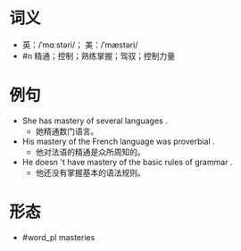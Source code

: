 # 词义
- 英：/ˈmɑːstəri/； 美：/ˈmæstəri/
- #n 精通；控制；熟练掌握；驾驭；控制力量
# 例句
- She has mastery of several languages .
	- 她精通数门语言。
- His mastery of the French language was proverbial .
	- 他对法语的精通是众所周知的。
- He doesn 't have mastery of the basic rules of grammar .
	- 他还没有掌握基本的语法规则。
# 形态
- #word_pl masteries
